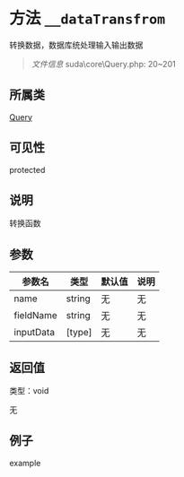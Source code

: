 # 方法 `__dataTransfrom`

转换数据，数据库统处理输入输出数据

> *文件信息* suda\core\Query.php: 20~201

## 所属类 

[Query](../Query.md)

## 可见性

 protected 

## 说明

转换函数



## 参数


| 参数名 | 类型 | 默认值 | 说明 |
|--------|-----|-------|-------|
| name |  string | 无 | 无 |
| fieldName |  string | 无 | 无 |
| inputData |  [type] | 无 | 无 |



## 返回值

类型：void

无



## 例子

example